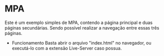 # MPA
Este é um exemplo simples de MPA, contendo a página principal e duas páginas secundárias. Sendo possível realizar a navegação entre essas três páginas.

* Funcionamento
Basta abrir o arquivo "index.html" no navegador, ou executá-lo com a extensão Live-Server caso possua.